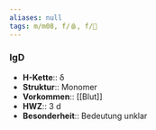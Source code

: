 ```yaml
---
aliases: null
tags: m/m08, f/🩸, f/🦠
---
```

### IgD
- **H-Kette**:: δ 
- **Struktur**:: Monomer
- **Vorkommen**:: [[Blut]]
- **HWZ**:: 3 d
- **Besonderheit**:: Bedeutung unklar
